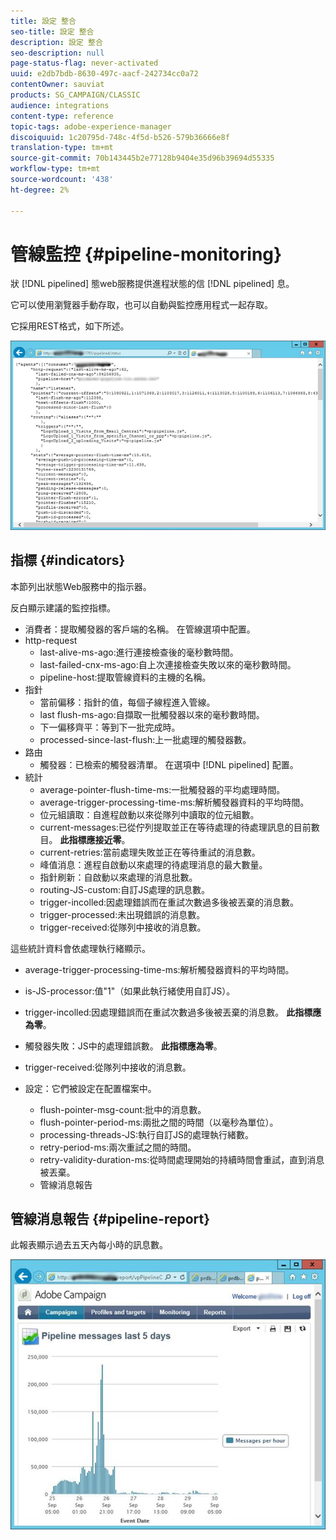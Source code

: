 ```yaml
---
title: 設定 整合
seo-title: 設定 整合
description: 設定 整合
seo-description: null
page-status-flag: never-activated
uuid: e2db7bdb-8630-497c-aacf-242734cc0a72
contentOwner: sauviat
products: SG_CAMPAIGN/CLASSIC
audience: integrations
content-type: reference
topic-tags: adobe-experience-manager
discoiquuid: 1c20795d-748c-4f5d-b526-579b36666e8f
translation-type: tm+mt
source-git-commit: 70b143445b2e77128b9404e35d96b39694d55335
workflow-type: tm+mt
source-wordcount: '438'
ht-degree: 2%

---
```



# 管線監控 {#pipeline-monitoring}

狀 [!DNL pipelined] 態web服務提供進程狀態的信 [!DNL pipelined] 息。

它可以使用瀏覽器手動存取，也可以自動與監控應用程式一起存取。

它採用REST格式，如下所述。

![](assets/triggers_8.png)

## 指標 {#indicators}

本節列出狀態Web服務中的指示器。

反白顯示建議的監控指標。

* 消費者：提取觸發器的客戶端的名稱。 在管線選項中配置。
* http-request
   * last-alive-ms-ago:進行連接檢查後的毫秒數時間。
   * last-failed-cnx-ms-ago:自上次連接檢查失敗以來的毫秒數時間。
   * pipeline-host:提取管線資料的主機的名稱。
* 指針
   * 當前偏移：指針的值，每個子線程進入管線。
   * last flush-ms-ago:自擷取一批觸發器以來的毫秒數時間。
   * 下一偏移齊平：等到下一批完成時。
   * processed-since-last-flush:上一批處理的觸發器數。
* 路由
   * 觸發器：已檢索的觸發器清單。 在選項中 [!DNL pipelined] 配置。
* 統計
   * average-pointer-flush-time-ms:一批觸發器的平均處理時間。
   * average-trigger-processing-time-ms:解析觸發器資料的平均時間。
   * 位元組讀取：自進程啟動以來從隊列中讀取的位元組數。
   * current-messages:已從佇列提取並正在等待處理的待處理訊息的目前數目。 **此指標應接近零**。
   * current-retries:當前處理失敗並正在等待重試的消息數。
   * 峰值消息：進程自啟動以來處理的待處理消息的最大數量。
   * 指針刷新：自啟動以來處理的消息批數。
   * routing-JS-custom:自訂JS處理的訊息數。
   * trigger-incolled:因處理錯誤而在重試次數過多後被丟棄的消息數。
   * trigger-processed:未出現錯誤的消息數。
   * trigger-received:從隊列中接收的消息數。

這些統計資料會依處理執行緒顯示。

* average-trigger-processing-time-ms:解析觸發器資料的平均時間。
* is-JS-processor:值&quot;1&quot;（如果此執行緒使用自訂JS）。
* trigger-incolled:因處理錯誤而在重試次數過多後被丟棄的消息數。 **此指標應為零**。
* 觸發器失敗：JS中的處理錯誤數。 **此指標應為零**。
* trigger-received:從隊列中接收的消息數。

* 設定：它們被設定在配置檔案中。
   * flush-pointer-msg-count:批中的消息數。
   * flush-pointer-period-ms:兩批之間的時間（以毫秒為單位）。
   * processing-threads-JS:執行自訂JS的處理執行緒數。
   * retry-period-ms:兩次重試之間的時間。
   * retry-validity-duration-ms:從時間處理開始的持續時間會重試，直到消息被丟棄。
   * 管線消息報告

## 管線消息報告 {#pipeline-report}

此報表顯示過去五天內每小時的訊息數。

![](assets/triggers_9.png)
